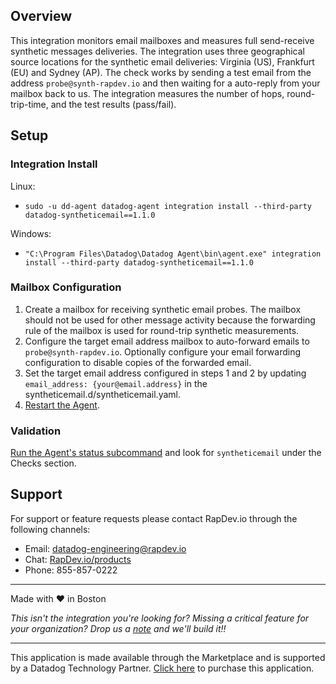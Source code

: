 ## Overview

This integration monitors email mailboxes and measures full send-receive synthetic messages deliveries. The integration uses three geographical source locations for the synthetic email deliveries: Virginia (US), Frankfurt (EU) and Sydney (AP). The check works by sending a test email from the address `probe@synth-rapdev.io` and then waiting for a auto-reply from your mailbox back to us.  The integration measures the number of hops, round-trip-time, and the test results (pass/fail).

## Setup

### Integration Install

Linux:
* `sudo -u dd-agent datadog-agent integration install --third-party datadog-syntheticemail==1.1.0`

Windows:
* `"C:\Program Files\Datadog\Datadog Agent\bin\agent.exe" integration install --third-party datadog-syntheticemail==1.1.0`

### Mailbox Configuration

1. Create a mailbox for receiving synthetic email probes. The mailbox should not be used for other message activity because the forwarding rule of the mailbox is used for round-trip synthetic measurements.
2. Configure the target email address mailbox to auto-forward emails to `probe@synth-rapdev.io`. Optionally configure your email forwarding configuration to disable copies of the forwarded email.
3. Set the target email address configured in steps 1 and 2 by updating `email_address: {your@email.address}` in the syntheticemail.d/syntheticemail.yaml.
4. [Restart the Agent](https://docs.datadoghq.com/agent/guide/agent-commands/?tab=agentv6v7).

### Validation

[Run the Agent's status subcommand](https://docs.datadoghq.com/agent/guide/agent-commands/?tab=agentv6v7#agent-status-and-information) and look for `syntheticemail` under the Checks section.

## Support
For support or feature requests please contact RapDev.io through the following channels: 

 - Email: datadog-engineering@rapdev.io 
 - Chat: [RapDev.io/products](https://rapdev.io/products)
 - Phone: 855-857-0222 

---
Made with ❤️ in Boston

*This isn't the integration you're looking for? Missing a critical feature for your organization? Drop us a [note](mailto:datadog-engineering@rapdev.io) and we'll build it!!*

---
This application is made available through the Marketplace and is supported by a Datadog Technology Partner. [Click here](https://app.datadoghq.com/marketplace/app/rapdev-syntheticemail/pricing) to purchase this application.
